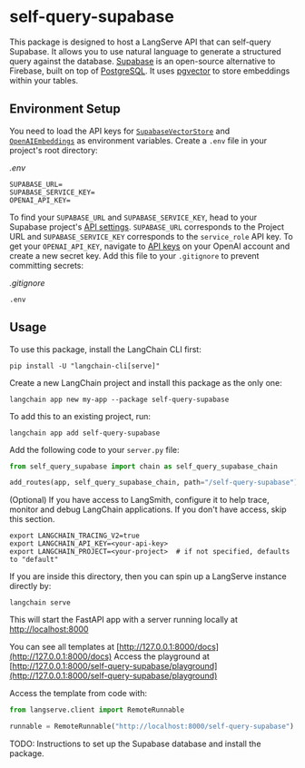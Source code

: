 
# self-query-supabase

This package is designed to host a LangServe API that can self-query Supabase. It allows you to use natural language to generate a structured query against the database. [Supabase](https://supabase.com/docs) is an open-source alternative to Firebase, built on top of [PostgreSQL](https://en.wikipedia.org/wiki/PostgreSQL). It uses [pgvector](https://github.com/pgvector/pgvector) to store embeddings within your tables.

## Environment Setup

You need to load the API keys for [`SupabaseVectorStore`](https://python.langchain.com/docs/integrations/vectorstores/supabase) and [`OpenAIEmbeddings`](https://python.langchain.com/docs/integrations/text_embedding/openai) as environment variables. Create a `.env` file in your project's root directory:

_.env_

```shell
SUPABASE_URL=
SUPABASE_SERVICE_KEY=
OPENAI_API_KEY=
```

To find your `SUPABASE_URL` and `SUPABASE_SERVICE_KEY`, head to your Supabase project's [API settings](https://supabase.com/dashboard/project/_/settings/api). `SUPABASE_URL` corresponds to the Project URL and `SUPABASE_SERVICE_KEY` corresponds to the `service_role` API key. To get your `OPENAI_API_KEY`, navigate to [API keys](https://platform.openai.com/account/api-keys) on your OpenAI account and create a new secret key. Add this file to your `.gitignore` to prevent committing secrets:

_.gitignore_

```
.env
```

## Usage

To use this package, install the LangChain CLI first:

```shell
pip install -U "langchain-cli[serve]"
```

Create a new LangChain project and install this package as the only one:

```shell
langchain app new my-app --package self-query-supabase
```

To add this to an existing project, run:

```shell
langchain app add self-query-supabase
```

Add the following code to your `server.py` file:
```python
from self_query_supabase import chain as self_query_supabase_chain

add_routes(app, self_query_supabase_chain, path="/self-query-supabase")
```

(Optional) If you have access to LangSmith, configure it to help trace, monitor and debug LangChain applications. If you don't have access, skip this section.

```shell
export LANGCHAIN_TRACING_V2=true
export LANGCHAIN_API_KEY=<your-api-key>
export LANGCHAIN_PROJECT=<your-project>  # if not specified, defaults to "default"
```

If you are inside this directory, then you can spin up a LangServe instance directly by:

```shell
langchain serve
```

This will start the FastAPI app with a server running locally at 
[http://localhost:8000](http://localhost:8000)

You can see all templates at [http://127.0.0.1:8000/docs](http://127.0.0.1:8000/docs)
Access the playground at [http://127.0.0.1:8000/self-query-supabase/playground](http://127.0.0.1:8000/self-query-supabase/playground)

Access the template from code with:

```python
from langserve.client import RemoteRunnable

runnable = RemoteRunnable("http://localhost:8000/self-query-supabase")
```

TODO: Instructions to set up the Supabase database and install the package.
